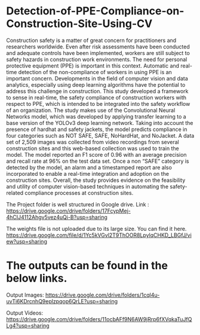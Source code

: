 # Detection-of-PPE-Compliance-on-Construction-Site-Using-CV
Construction safety is a matter of great concern for practitioners and researchers worldwide. Even after risk assessments have been conducted and adequate controls have been implemented, workers are still subject to safety hazards in construction work environments. The need for personal protective equipment (PPE) is important in this context. Automatic and real-time detection of the non-compliance of workers in using PPE is an important concern. Developments in the field of computer vision and data analytics, especially using deep learning algorithms have the potential to address this challenge in construction. This study developed a framework to sense in real-time, the safety compliance of construction workers with respect to PPE, which is intended to be integrated into the safety workflow of an organization. The study makes use of the Convolutional Neural Networks model, which was developed by applying transfer learning to a base version of the YOLOv3 deep learning network. Taking into account the presence of hardhat and safety jackets, the model predicts compliance in four categories such as NOT SAFE, SAFE, NoHardHat, and NoJacket. A data set of 2,509 images was collected from video recordings from several construction sites and this web-based collection was used to train the model. The model reported an F1 score of 0.96 with an average precision and recall rate at 96% on the test data set. Once a non “SAFE” category is detected by the model, an alarm and a timestamped report are also incorporated to enable a real-time integration and adoption on the construction sites. Overall, the study provides evidence on the feasibility and utility of computer vision-based techniques in automating the safety-related compliance processes at construction sites.

The Project folder is well structured in Google drive. Link : https://drive.google.com/drive/folders/17FcypMej-4hCIJ4112Ahgv5vez4uQi-B?usp=sharing

The weights file is not uploaded due to its large size. You can find it here. https://drive.google.com/file/d/1Yc5kVGvl2T9ThOOR8LpylqCHKD_LBGfJ/view?usp=sharing

# The outputs can be found in the below links.

Output Images: https://drive.google.com/drive/folders/1cql4u-uvTi6KDrcnhQ9eplzpqop6QrLE?usp=sharing

Output Videos: https://drive.google.com/drive/folders/11ocbAFf9N6AW9jRrp6fXVqkaTuJfQLg4?usp=sharing
